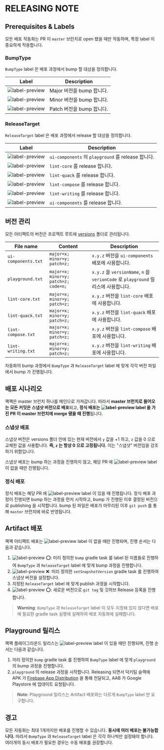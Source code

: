 # RELEASING NOTE

##  Prerequisites & Labels

모든 배포 작동화는 PR 이 `master` 브런치로 open 됐을 때만 작동하며, 특정 label 이 중요하게 작용합니다.

### BumpType 

`BumpType` label 은 배포 과정에서 bump 할 대상을 정의합니다.

| Label                                                        | Description               |
| ------------------------------------------------------------ | ------------------------- |
| ![label-preview](https://img.shields.io/badge/BumpType__Major-E99695?style=flat-square) | Major 버전을 bump 합니다. |
| ![label-preview](https://img.shields.io/badge/BumpType__Minor-E99695?style=flat-square)                                                      | Minor 버전을 bump 합니다. |
| ![label-preview](https://img.shields.io/badge/BumpType__Patch-E99695?style=flat-square)                                                      | Patch 버전을 bump 합니다. |

### ReleaseTarget

`ReleaseTarget` label 은 배포 과정에서 release 할 대상을 정의합니다.

| Label                                                        | Description                                        |
| ------------------------------------------------------------ | -------------------------------------------------- |
| ![label-preview](https://img.shields.io/badge/ReleaseTarget__Playground-F9D0C4?style=flat-square) | `ui-components` 의 `playground` 를 release 합니다. |
| ![label-preview](https://img.shields.io/badge/ReleaseTarget__LintCore-F9D0C4?style=flat-square) | `lint-core` 를 release 합니다.                     |
| ![label-preview](https://img.shields.io/badge/ReleaseTarget__LintQuack-F9D0C4?style=flat-square) | `lint-quack` 를 release 합니다.                    |
| ![label-preview](https://img.shields.io/badge/ReleaseTarget__LintCompose-F9D0C4?style=flat-square) | `lint-compose` 를 release 합니다.                  |
| ![label-preview](https://img.shields.io/badge/ReleaseTarget__LintWriting-F9D0C4?style=flat-square) | `lint-writing` 를 release 합니다.                  |
| ![label-preview](https://img.shields.io/badge/ReleaseTarget__UiComponents-F9D0C4?style=flat-square) | `ui-components` 를 release 합니다.                 |

## 버전 관리

모든 아티팩트의 버전은 프로젝트 루트에 [versions](versions) 폴더로 관리됩니다.

| File name           | Content                                        | Description                                                  |
| ------------------- | ---------------------------------------------- | ------------------------------------------------------------ |
| `ui-components.txt` | `major=x; minor=y; patch=z;`                   | `x.y.z` 버전을 `ui-components` 배포에 사용합니다.            |
| `playground.txt`    | `major=x; minor=y; patch=z; code=n;` | `x.y.z` 을 `versionName`, `n` 을 `verionCode` 로 `playground` 릴리스에 사용합니다. |
| `lint-core.txt`     | `major=x; minor=y; patch=z;`                   | `x.y.z` 버전을 `lint-core` 배포에 사용합니다.                |
| `lint-quack.txt`    | `major=x; minor=y; patch=z;`                   | `x.y.z` 버전을 `lint-quack` 배포에 사용합니다.               |
| `lint-compose.txt`  | `major=x; minor=y; patch=z;`                   | `x.y.z` 버전을 `lint-compose` 배포에 사용합니다.             |
| `lint-writing.txt`  | `major=x; minor=y; patch=z;`                   | `x.y.z` 버전을 `lint-writing` 배포에 사용합니다.             |

자동화의 bump 과정에서 `BumpType` 과 `ReleaseTarget` label 에 맞게 각각 버전 파일에서 bump 가 진행됩니다.

## 배포 시나리오

꽥꽥은 master 브런치 하나를 메인으로 가져갑니다. 따라서 **master 브런치로 들어오는 모든 커밋은 스냅샷 버전으로 배포**되고, **정식 배포는 ![label-preview](https://img.shields.io/badge/publish-FBCA04?style=flat-square) label 을 가진 PR 이 master 브런치에 merge 됐을 때 진행**됩니다. 

### 스냅샷 배포

스냅샷 버전은 versions 폴더 안에 있는 현재 버전에서 `y` 값을 +1 하고, `z` 값을 0 으로 교체한 값을 사용합니다. **즉, `z` 는 항상 0 으로 고정됩니다.** 이는 "스냅샷" 버전임을 강조하기 위함입니다.

스냅샷 배포는 bump 하는 과정을 진행하지 않고, 해당 PR 에 ![label-preview](https://img.shields.io/badge/publish-FBCA04?style=flat-square) label 이 없을 때만 진행됩니다.

### 정식 배포

정식 배포는 해당 PR 에 ![label-preview](https://img.shields.io/badge/publish-FBCA04?style=flat-square) label 이 있을 때 진행됩니다. 정식 배포 과정이 진행되면 bump 하는 과정을 먼저 시작하고, bump 가 진행된 이후 결정된 버전으로 publishing 을 시작합니다. bump 된 파일은 배포가 마무리된 이후 `git push` 를 통해 `master` 브런치에 바로 반영됩니다.

## Artifact 배포

꽥꽥 아티팩트 배포는 ![label-preview](https://img.shields.io/badge/release-D4C5F9?style=flat-square) label 이 없을 때만 진행되며, 진행 순서는 다음과 같습니다.

1. ![label-preview](https://img.shields.io/badge/publish-FBCA04?style=flat-square) :o:: 미리 정의한 `bump` gradle task 를 label 된 이름들로 진행하여 `BumpType` 과 `ReleaseTarget` label 에 맞게 bump 과정을 진행합니다.
2. ![label-preview](https://img.shields.io/badge/publish-FBCA04?style=flat-square) :x:: 미리 정의한 `setSnapshotVersion` gradle task 를 진행하여 스냅샷 버전을 설정합니다.
3. 지정된 `ReleaseTarget` label 에 맞게 publish 과정을 시작합니다.
5. ![label-preview](https://img.shields.io/badge/publish-FBCA04?style=flat-square) :o:: 새로운 버전으로 `git tag` 및 깃허브 Release 등록을 진행합니다.

> **Warning**: `BumpType` 과 `ReleaseTarget` label 이 모두 지정돼 있지 않다면 배포에 필요한 gradle task 실행에 실패하여 배포 자동화에 실패합니다.

## Playground 릴리스

꽥꽥 플레이그라운드 릴리스는 ![label-preview](https://img.shields.io/badge/release-D4C5F9?style=flat-square) label 이 있을 때만 진행되며, 진행 순서는 다음과 같습니다.

1. 미리 정의한 `bump` gradle task 를 진행하여 `BumpType` label 에 맞게 `playground` 의 bump 과정을 진행합니다.
2. `playground` 의 release 과정을 시작합니다. Releasing 되면서 덕키팀 슬랙에 APK 가 [Firebase App Distribution](https://firebase.google.com/docs/app-distribution) 을 통해 전달되고, AAB 가 Google Playstore 에 업데이트 요청됩니다.

> **Note**: Playground 릴리스는 Artifact 배포와는 다르게 `BumpType` label 만 요구합니다.

## 경고

모든 자동화는 최대 1개까지만 배포를 진행할 수 있습니다. **동시에 여러 배포는 불가능합니다.** 따라서 `BumpType` 과 `ReleaseTarget` label 은 각각 하나씩만 설정돼야 합니다. 여러개의 동시 배포가 필요한 경우는 수동 배포를 권장합니다.

